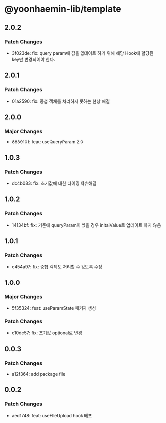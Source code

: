 # @yoonhaemin-lib/template

## 2.0.2

### Patch Changes

- 3f023de: fix: query param에 값을 업데이트 하기 위해 해당 Hook에 할당된 key만 변경되어야 한다.

## 2.0.1

### Patch Changes

- 01a2590: fix: 중첩 객체를 처리하지 못하는 현상 해결

## 2.0.0

### Major Changes

- 8839101: feat: useQueryParam 2.0

## 1.0.3

### Patch Changes

- dc4b083: fix: 초기값에 대한 타이밍 이슈해결

## 1.0.2

### Patch Changes

- 14134bf: fix: 기존에 queryParam이 있을 경우 initalValue로 업데이트 하지 않음

## 1.0.1

### Patch Changes

- e454a97: fix: 중첩 객체도 처리할 수 있도록 수정

## 1.0.0

### Major Changes

- 5f35324: feat: useParamState 패키지 생성

### Patch Changes

- c10dc57: fix: 초기값 optional로 변경

## 0.0.3

### Patch Changes

- a12f364: add package file

## 0.0.2

### Patch Changes

- aed1748: feat: useFIleUpload hook 배포
